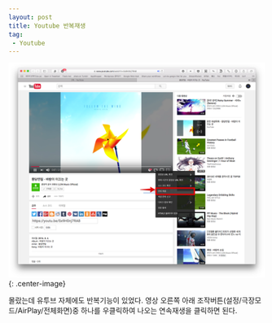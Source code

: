 ```yaml
---
layout: post
title: Youtube 반복재생
tag:
 - Youtube
---
```


![](/Resources/2016-08-08/repeat.png){: .center-image}

몰랐는데 유투브 자체에도 반복기능이 있었다. 영상 오른쪽 아래 조작버튼(설정/극장모드/AirPlay/전체화면)중 하나를 우클릭하여 나오는 연속재생을 클릭하면 된다.